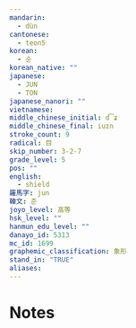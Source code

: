 ```yaml
---
mandarin:
  - dùn
cantonese:
  - teon5
korean:
  - 순
korean_native: ""
japanese:
  - JUN
  - TON
japanese_nanori: ""
vietnamese:
middle_chinese_initial: d͡ʑ
middle_chinese_final: iuɪn
stroke_count: 9
radical: 目
skip_number: 3-2-7
grade_level: 5
pos: ""
english:
  - shield
羅馬字: jun
韓文: 준
joyo_level: 高等
hsk_level: ""
hanmun_edu_level: ""
danayo_id: 5313
mc_id: 1699
graphemic_classification: 象形
stand_in: "TRUE"
aliases:
---
```


# Notes
